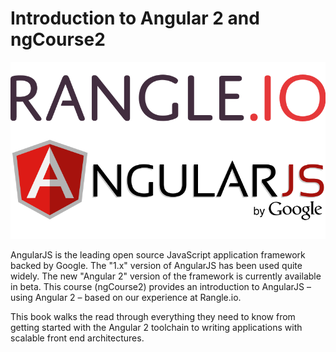# Introduction to Angular 2 and ngCourse2

![ngcourse2](./images/rangular.png "Rangle + Angular = Rangular")

AngularJS is the leading open source JavaScript application framework backed by Google. The "1.x" version of AngularJS has been used quite widely. The new "Angular 2" version of the framework is currently available in beta. This course (ngCourse2) provides an introduction to AngularJS – using Angular 2 – based on our experience at Rangle.io.

This book walks the read through everything they need to know from getting
started with the Angular 2 toolchain to writing applications with scalable
front end architectures.
